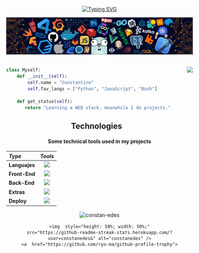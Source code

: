 
<!-- My typing text -->
<div align="center">

[![Typing SVG](https://readme-typing-svg.herokuapp.com?font=Poppins&size=26&color=F0F0F0&center=true&width=560&lines=Hi+%F0%9F%91%8B%2C+I'm+Constantino.;A+passionate+Software+Dev+from+Argentina.;%2B2+Years%2C+Always+Learning.;Feel+free+to+follow+Me.+%F0%9F%98%89)](https://git.io/typing-svg)
</div>

<!-- My Header img -->
![](./assets/header_.png)

<!-- Discord status image -->
<div style="margin-top: 30px;">
<img align="right" height="155" src="https://lanyard-profile-readme.vercel.app/api/288970478750531584?theme=dark?borderRadius=20px?idleMessage=Probably%20doing%20something%20else...">
</div>

<!-- Code presentation -->
```Python
class Myself:
    def __init__(self):
        self.name = "Constantino"
        self.fav_langs = ["Python", "JavaScript", "Bash"]
        
    def get_status(self):
       return "Learning a WEB stack, meanwhile I do projects."
``` 

<!-- Tech header -->
<h2 align="center">Technologies</h2>
<!-- Tech desc -->
<h4 align="center">Some technical tools used in my projects</h4>

<!-- Knowledge table -->
<div align="center">

| ***Type***     | ***Tools***                                                                                 |
|:---------------|:-------------------------------------------------------------------------------------------:|
| **Languajes**  | ![](https://skillicons.dev/icons?i=js,ts,py,solidity&theme=light)                           |
| **Front-End**  | ![](https://skillicons.dev/icons?i=react,sass,tailwind,nextjs,webpack&theme=light)          |
| **Back-End**   | ![](https://skillicons.dev/icons?i=nodejs,postgres,mongodb,django,flask,sqlite&theme=light) |
| **Extras**     | ![](https://skillicons.dev/icons?i=discord,vscode,github,git,docker,bash&theme=light)       |
| **Deploy**     | ![](https://skillicons.dev/icons?i=heroku,vercel,netlify&theme=light)                       |

</div>



</div>
<div align="center">
    <img align="center" style="height: 50%; width: 50%;" src="https://github-readme-stats.vercel.app/api?username=constanedes&show_icons=true&locale=en"
        alt="constan-edes" />
        
    <img  style="height: 50%; width: 50%;"
    src="https://github-readme-streak-stats.herokuapp.com/?user=constanedes&" alt="constanedes" />
    <a  href="https://github.com/ryo-ma/github-profile-trophy">

</div>

    



